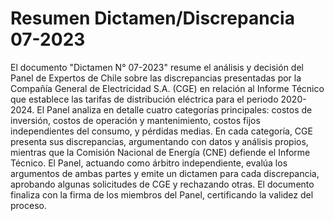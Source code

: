 # Resumen Dictamen/Discrepancia 07-2023
El documento "Dictamen N° 07-2023" resume el análisis y decisión del Panel de Expertos de Chile sobre las discrepancias presentadas por la Compañía General de Electricidad S.A. (CGE) en relación al Informe Técnico que establece las tarifas de distribución eléctrica para el periodo 2020-2024. El Panel analiza en detalle cuatro categorías principales: costos de inversión, costos de operación y mantenimiento, costos fijos independientes del consumo, y pérdidas medias. En cada categoría, CGE presenta sus discrepancias, argumentando con datos y análisis propios, mientras que la Comisión Nacional de Energía (CNE) defiende el Informe Técnico. El Panel, actuando como árbitro independiente, evalúa los argumentos de ambas partes y emite un dictamen para cada discrepancia, aprobando algunas solicitudes de CGE y rechazando otras. El documento finaliza con la firma de los miembros del Panel, certificando la validez del proceso.